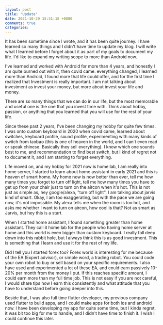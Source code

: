 ```yaml
---
layout: post
title: "Update"
date: 2021-10-29 18:51:18 +0800
comments: true
categories: 
---
```


It has been sometime since I wrote, and it has been quite journey. I have learned so many things  and I didn't have time to update my blog. I will write what I learned before I forget about it as part of my goals to document my life. I'd like to expand my writing scope to more than Android now. 

I've learned and worked with Android for more than 4 years, and honestly I am quite burned out with it, then covid came. everything changed, I learned more than Android, I found more that life could offer, and for the first time I realized that Investment is really important. I am not talking about investment as invest your money, but more about invest your life and money.

There are so many things that we can do in our life, but the most memorable and useful one is the one that you invest time with. Think about hobby, passion, or anything that you learned that you will use for the rest of your life. 

Since these past 2 years, I've been changing my hobby for quite few times. I was onto custom keyboard in 2020 when covid came, learned about switches, keyboard profile, sound profile, experimenting with many kinds of switch from taobao (this is one of heaven in the world, and I can't even read or speak chinese. Basically they sell everything). I know which one sounds best to me, and recommendation to find best switch, but I kind of regret not to document it, and I am starting to forget everything. 

Life moved on, and my hobby for 2021 now is home lab, I am really into home server, I started to learn about home assistant in early 2021 and this is heaven of smart home. My home now is now better than ever, tell me how many times you forget to turn off light, tell me how many times you have to get up from your chair just to turn on the aircon when it's hot. This is not just as simple as, hey google/alexa, "turn off light", I am talking about jarvis kind of smart. Okay, I am too exaggerating, but with the pace we are going now, it's not impossible. My alexa tells me when the room is too hot, and asks me whether I want to turn on aircon, how cool is that? Not as smart as Jarvis, but hey this is a start.

When I started home assistant, I found something greater than home assistant. They call it home lab for the people who having home server at home and this world is even bigger than custom keyboard. I really fall deep down into this rabbit hole, but I always think this is as good investment. This is something that I learn and use it for the rest of my life. 

Did I tell you I started forex too? Forex world is interesting for me because of the EA (Expert advisor), or simple word, a trading robot. You could code your own robot to buy or sell based on your specific requirements. I also have used and experimented a lot of these EA, and could earn passively 10-20% per month from the money I put. If this reaches specific amount, I could earn more than my full time job. This is not easy if you are not careful, I would share tips how I earn this consistently and what attitude that you have to understand before going deeper into this. 

Beside that, I was also full time flutter developer, my previous company used flutter to build apps, and I could make apps for both ios and android now. I have been developing my app for quite some time, but I kinda regret, it was bit too big for me to handle, and I didn't have time to finish it. I wish I could continue this later. 